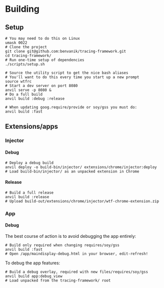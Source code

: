 # Building


## Setup

    # You may need to do this on Linux
    umask 0022
    # Clone the project
    git clone git@github.com:benvanik/tracing-framework.git
    cd tracing-framework/
    # Run one-time setup of dependencies
    ./scripts/setup.sh

    # Source the utility script to get the nice bash aliases
    # You'll want to do this every time you start up a new prompt
    source wtfrc
    # Start a dev server on port 8080
    anvil serve -p 8080 &
    # Do a full build
    anvil build :debug :release

    # When updating goog.require/provide or soy/gss you must do:
    anvil build :fast

## Extensions/apps

### Injector

#### Debug

    # Deploy a debug build
    anvil deploy -o build-bin/injector/ extensions/chrome/injector:deploy
    # Load build-bin/injector/ as an unpacked extension in Chrome

#### Release

    # Build a full release
    anvil build :release
    # Upload build-out/extensions/chrome/injector/wtf-chrome-extension.zip

### App

#### Debug

The best course of action is to avoid debugging the app entirely:

    # Build only required when changing requires/soy/gss
    anvil build :fast
    # Open /app/maindisplay-debug.html in your browser, edit-refresh!

To debug the app features:

    # Build a debug overlay, required with new files/requires/soy/gss
    anvil build app:debug_view
    # Load unpacked from the tracing-framework/ root
